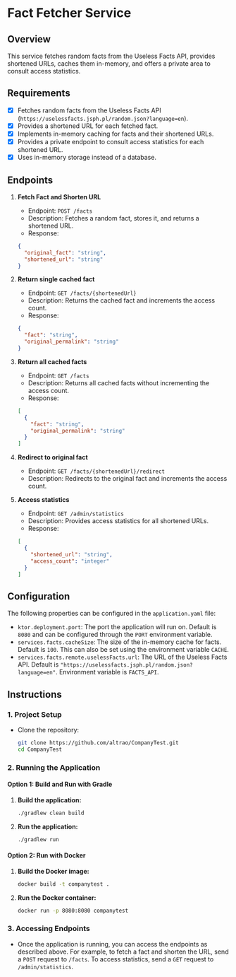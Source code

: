# Fact Fetcher Service

## Overview

This service fetches random facts from the Useless Facts API, provides shortened URLs, caches them in-memory, and offers a private area to consult access statistics.

## Requirements

- [x] Fetches random facts from the Useless Facts API (`https://uselessfacts.jsph.pl/random.json?language=en`).
- [x] Provides a shortened URL for each fetched fact.
- [x] Implements in-memory caching for facts and their shortened URLs.
- [x] Provides a private endpoint to consult access statistics for each shortened URL.
- [x] Uses in-memory storage instead of a database.

## Endpoints

1. **Fetch Fact and Shorten URL**
    - Endpoint: `POST /facts`
    - Description: Fetches a random fact, stores it, and returns a shortened URL.
    - Response:
   ```json
   {
     "original_fact": "string",
     "shortened_url": "string"
   }
   ```

2. **Return single cached fact**
    - Endpoint: `GET /facts/{shortenedUrl}`
    - Description: Returns the cached fact and increments the access count.
    - Response:
   ```json
   {
     "fact": "string",
     "original_permalink": "string"
   }
   ```

3. **Return all cached facts**
    - Endpoint: `GET /facts`
    - Description: Returns all cached facts without incrementing the access count.
    - Response:
   ```json
   [
     {
       "fact": "string",
       "original_permalink": "string"
     }
   ]
   ```

4. **Redirect to original fact**
    - Endpoint: `GET /facts/{shortenedUrl}/redirect`
    - Description: Redirects to the original fact and increments the access count.

5. **Access statistics**
    - Endpoint: `GET /admin/statistics`
    - Description: Provides access statistics for all shortened URLs.
    - Response:
   ```json
   [
     {
       "shortened_url": "string",
       "access_count": "integer"
     }
   ]
   ```

## Configuration

The following properties can be configured in the `application.yaml` file:

- `ktor.deployment.port`: The port the application will run on. Default is `8080` and can be configured through the `PORT` environment variable.
- `services.facts.cacheSize`: The size of the in-memory cache for facts. Default is `100`. This can also be set using the environment variable `CACHE`.
- `services.facts.remote.uselessFacts.url`: The URL of the Useless Facts API. Default is `"https://uselessfacts.jsph.pl/random.json?language=en"`. Environment variable is `FACTS_API`.

## Instructions

### 1. Project Setup

- Clone the repository:
  ```bash
  git clone https://github.com/altrao/CompanyTest.git
  cd CompanyTest
  ```

### 2. Running the Application

#### Option 1: Build and Run with Gradle

1. **Build the application:**
   ```bash
   ./gradlew clean build
   ```

2. **Run the application:**
   ```bash
   ./gradlew run
   ```

#### Option 2: Run with Docker

1. **Build the Docker image:**
   ```bash
   docker build -t companytest .
   ```

2. **Run the Docker container:**
   ```bash
   docker run -p 8080:8080 companytest
   ```

### 3. Accessing Endpoints

- Once the application is running, you can access the endpoints as described above. For example, to fetch a fact and shorten the URL, send a `POST` request to `/facts`. To access statistics, send a `GET` request to `/admin/statistics`.
